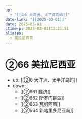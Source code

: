 ```yaml
---
up:
  - "[[②6 大洋洲、太平洋岛屿]]"
date-link: "[[2025-03-01]]"
date: 2025-03-01
ctime-p: 2025-03-01T13:21:51
aliases:
  - 美拉尼西亚
---
```


# ②66 美拉尼西亚

- up: [[②6 大洋洲、太平洋岛屿]]
- down:	
	- [[②661 斐济]]
	- [[②662 所罗门群岛]]
	- [[②663 瓦努阿图]]
	- [[②664 新喀里多尼亚岛]]
	
